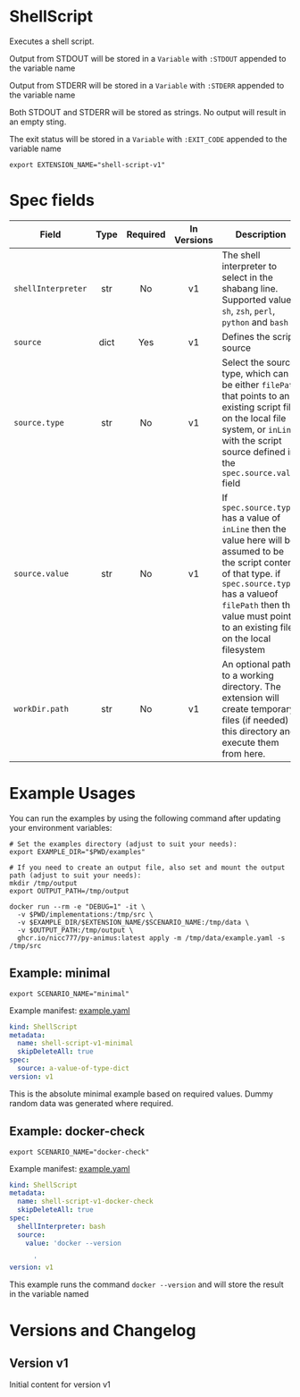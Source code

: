 # ShellScript

Executes a shell script.

Output from STDOUT will be stored in a `Variable` with `:STDOUT` appended to the 
variable name

Output from STDERR will be stored in a `Variable` with `:STDERR` appended to the
variable name

Both STDOUT and STDERR will be stored as strings. No output will result in an
empty sting.

The exit status will be stored in a `Variable` with `:EXIT_CODE` appended to the
variable name


```shell
export EXTENSION_NAME="shell-script-v1"
```

# Spec fields

| Field | Type    | Required | In Versions | Description  |
|-------|:-------:|:--------:|:-----------:|--------------|
| `shellInterpreter` | str | No | v1 | The shell interpreter to select in the shabang line. Supported values: `sh`, `zsh`, `perl`, `python` and `bash` |
| `source` | dict | Yes | v1 | Defines the script source |
| `source.type` | str | No | v1 | Select the source type, which can be either `filePath` that points to an existing script file on the local file system, or `inLine` with the script source defined in the `spec.source.value` field |
| `source.value` | str | No | v1 | If `spec.source.type` has a value of `inLine` then the value here will be assumed to be the script content of that type. if `spec.source.type` has a valueof `filePath` then this value must point to an existing file on the local filesystem |
| `workDir.path` | str | No | v1 | An optional path to a working directory. The extension will create temporary files (if needed) in this directory and execute them from here. |


# Example Usages

You can run the examples by using the following command after updating your environment variables:

```shell
# Set the examples directory (adjust to suit your needs):
export EXAMPLE_DIR="$PWD/examples"

# If you need to create an output file, also set and mount the output path (adjust to suit your needs):
mkdir /tmp/output
export OUTPUT_PATH=/tmp/output

docker run --rm -e "DEBUG=1" -it \
  -v $PWD/implementations:/tmp/src \
  -v $EXAMPLE_DIR/$EXTENSION_NAME/$SCENARIO_NAME:/tmp/data \
  -v $OUTPUT_PATH:/tmp/output \
  ghcr.io/nicc777/py-animus:latest apply -m /tmp/data/example.yaml -s /tmp/src
```



## Example: minimal

```shell
export SCENARIO_NAME="minimal"
```

Example manifest: [example.yaml](/media/nicc777/data/nicc777/git/Personal/GitHub/py-animus-extensions/examples/shell-script-v1/minimal/example.yaml)

```yaml
kind: ShellScript
metadata:
  name: shell-script-v1-minimal
  skipDeleteAll: true
spec:
  source: a-value-of-type-dict
version: v1

```

This is the absolute minimal example based on required values. Dummy random data was generated where required.

        

## Example: docker-check

```shell
export SCENARIO_NAME="docker-check"
```

Example manifest: [example.yaml](/media/nicc777/data/nicc777/git/Personal/GitHub/py-animus-extensions/examples/shell-script-v1/docker-check/example.yaml)

```yaml
kind: ShellScript
metadata:
  name: shell-script-v1-docker-check
  skipDeleteAll: true
spec:
  shellInterpreter: bash
  source:
    value: 'docker --version

      '
version: v1

```

This example runs the command `docker --version` and will store the result in the variable named

        

# Versions and Changelog

## Version v1

Initial content for version v1

